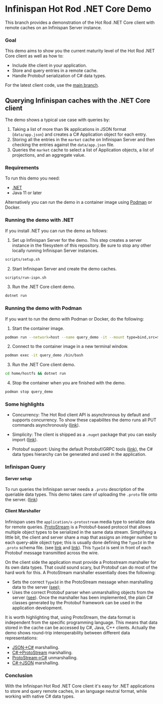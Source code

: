 # Infinispan Hot Rod .NET Core Demo

This branch provides a demonstration of the Hot Rod .NET Core client with remote caches on an Infinispan Server instance.
### Goal
This demo aims to show you the current maturity level of the Hot Rod .NET Core client as well as how to:

- Include ithe client in your application.
- Store and query entries in a remote cache.
- Handle Protobuf serialization of C# data types.

For the latest client code, use the [main branch](https://github.com/infinispan/Infinispan.Hotrod.Core/tree/main).

## Querying Infinispan caches with the .NET Core client

The demo shows a typical use case with queries by:
1. Taking a list of more than 9k applications in JSON format (`data/app.json`) and creates a C# Application object for each entry.
2. Storing all the entries in the `market` cache on Infinispan Server and then checking the entries against the `data/app.json` file.
3. Queries the `market` cache to select a list of Application objects, a list of projections, and an aggregate value.

### Requirements

To run this demo you need:

- [.NET](https://docs.microsoft.com/dotnet/core/install/)
- Java 11 or later

Alternatively you can run the demo in a container image using [Podman](https://podman.io/) or Docker.

### Running the demo with .NET

If you install .NET you can run the demo as follows:

1. Set up Infinispan Server for the demo. This step creates a server instance in the filesystem of this repository. Be sure to stop any other locally running Infinispan Server instances.
```bash
scripts/setup.sh
```
2. Start Infinispan Server and create the demo caches.
```bash
scripts/run-ispn.sh
```
3. Run the .NET Core client demo.
```bash
dotnet run
```

### Running the demo with Podman

If you want to run the demo with Podman or Docker, do the following:

1. Start the container image.
```bash
podman run --network=host --name query_demo -it --mount type=bind,src=$PWD,dst=/home/hostfs quay.io/rigazilla/netcore-demo:1.0 /bin/bash -c "cd home/hostfs && scripts/container-setup.sh"
```
2. Connect to the container image in a new terminal window.
```bash
podman exec -it query_demo /bin/bash
```
3. Run the .NET Core client demo.
```bash
cd home/hostfs && dotnet run
```
4. Stop the container when you are finished with the demo.
```bash
podman stop query_demo
```

### Some highlights

- Concurrency: The Hot Rod client API is asynchronous by default and supports concurrency. To show these capabilites the demo runs all PUT commands asynchronously ([link](https://github.com/infinispan/Infinispan.Hotrod.Core/blob/e2efac6591741d23ff92c6253bf1257a60ea8879/demo/Query/Program.cs#L111-L122)).

- Simplicity: The client is shipped as a `.nuget` package that you can easily import ([link](https://github.com/infinispan/Infinispan.Hotrod.Core/blob/234362df176512f23d0eaef171a26b6f5ccf9489/Query.csproj#L7)).
- Protobuf support: Using the default Protobuf/GRPC tools ([link](https://github.com/infinispan/Infinispan.Hotrod.Core/blob/234362df176512f23d0eaef171a26b6f5ccf9489/Query.csproj#L8-L9)), the C# data types hierarchy can be generated and used in the application.


### Infinispan Query

#### Server setup
To run queries the Infinispan server needs a `.proto` description of the queriable data types. This demo takes care of uploading the `.proto` file onto the server. ([link](https://github.com/infinispan/Infinispan.Hotrod.Core/blob/e2efac6591741d23ff92c6253bf1257a60ea8879/demo/Query/Program.cs#L69))

#### Client Marshaller
Infinispan uses the `application/x-protostream` media type to serialize data for remote queries. [ProtoStream](https://github.com/infinispan/protostream) is a Protobuf-based protocol that allows multiple object types to be serialized in the same data stream. Simplifying a little bit, the client and server share a map that assigns an integer number to each query-able object type; this is usually done defining the `TypeId` in the `.proto` schema file. (see [link](https://github.com/infinispan/Infinispan.Hotrod.Core/blob/a648993db9cd97ebff2186a6f3f5ef64b37517da/demo/Query/Protos/app.proto#L5) and [link](https://github.com/infinispan/Infinispan.Hotrod.Core/blob/a648993db9cd97ebff2186a6f3f5ef64b37517da/demo/Query/Protos/review.proto#L5)). This `TypeId` is sent in front of each Protobuf message transmitted across the wire.

On the client side the application must provide a Protostream marshaller for its own data types. That could sound scary, but Protobuf can do most of the hard work for this.
A ProtoStream marshaller essentially does the following:
- Sets the correct `TypeId` in the ProtoStream message when marshalling data to the server ([see](https://github.com/infinispan/Infinispan.Hotrod.Core/blob/234362df176512f23d0eaef171a26b6f5ccf9489/Marshaller.cs#L17-L24));
- Uses the correct Protobuf parser when unmarshalling objects from the server ([see](https://github.com/infinispan/Infinispan.Hotrod.Core/blob/234362df176512f23d0eaef171a26b6f5ccf9489/Marshaller.cs#L31-L37)).
Once the marshaller has been implemented, the plain C# classes generated by the Protobuf framework can be used in the application development.

It is worth highlighting that, using ProtoStream, the data format is independent from the specific programming language. This means that data stored in the cache can be accessed by C#, Java, C++ clients. Actually the demo shows round-trip interoperability between different data representations:
- [JSON->C#](https://github.com/infinispan/Infinispan.Hotrod.Core/blob/234362df176512f23d0eaef171a26b6f5ccf9489/Program.cs#L117) marshalling.
- [C#->ProtoStream](https://github.com/infinispan/Infinispan.Hotrod.Core/blob/234362df176512f23d0eaef171a26b6f5ccf9489/Program.cs#L118) marshalling.
- [ProtoStream->C#](https://github.com/infinispan/Infinispan.Hotrod.Core/blob/234362df176512f23d0eaef171a26b6f5ccf9489/Program.cs#L46-L51) unmarshalling.
- [C#->JSON](https://github.com/infinispan/Infinispan.Hotrod.Core/blob/234362df176512f23d0eaef171a26b6f5ccf9489/Program.cs#L52) marshalling.

### Conclusion

With the Infinispan Hot Rod .NET Core client it's easy for .NET applications to store and query remote caches, in an language neutral format, while working with native C# data types.
